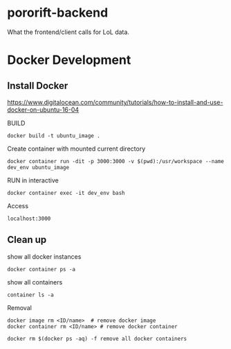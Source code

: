 # pororift-backend
What the frontend/client calls for LoL data.


# Docker Development 

## Install Docker
https://www.digitalocean.com/community/tutorials/how-to-install-and-use-docker-on-ubuntu-16-04

BUILD
```
docker build -t ubuntu_image .
```

Create container with mounted current directory
```
docker container run -dit -p 3000:3000 -v $(pwd):/usr/workspace --name dev_env ubuntu_image
```

RUN in interactive
```
docker container exec -it dev_env bash
```

Access
```
localhost:3000
```

## Clean up
show all docker instances
```
docker container ps -a
```

show all containers
```
container ls -a
```

Removal
```
docker image rm <ID/name>  # remove docker image
docker container rm <ID/name> # remove docker container

docker rm $(docker ps -aq) -f remove all docker containers
```
